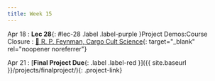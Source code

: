 ```yaml
---
title: Week 15
---
```


Apr 18
: **Lec 28**{: #lec-28 .label .label-purple }Project Demos:Course Closure
  : [📖 R. P. Feynman, Cargo Cult Science](https://calteches.library.caltech.edu/51/2/CargoCult.htm){: target="_blank" rel="noopener noreferrer"}

Apr 21
: [**Final Project Due**{: .label .label-red }]({{ site.baseurl }}/projects/finalproject/){: .project-link}
